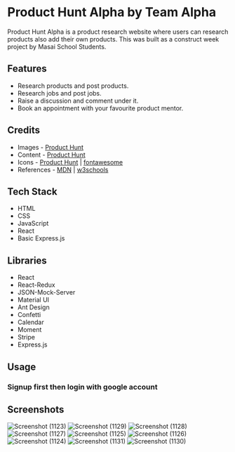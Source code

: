 # Product Hunt Alpha by Team Alpha

Product Hunt Alpha is a product research website where users can research products also add their own products. This was built as a construct week project by Masai School Students.

## Features
* Research products and post products.
* Research jobs and post jobs.
* Raise a discussion and comment under it.
* Book an appointment with your favourite product mentor.

## Credits
* Images -  [Product Hunt](https://www.producthunt.com/)
* Content - [Product Hunt](https://www.producthunt.com/)
* Icons -  [Product Hunt](https://www.producthunt.com/) | [fontawesome](https://fontawesome.com/)
* References - [MDN](https://developer.mozilla.org/en-US/) | [w3schools](https://www.w3schools.com/)

## Tech Stack
* HTML
* CSS
* JavaScript
* React
* Basic Express.js

## Libraries
* React
* React-Redux
* JSON-Mock-Server
* Material UI
* Ant Design
* Confetti
* Calendar
* Moment
* Stripe
* Express.js



## Usage 
### Signup first then login with google account
 

## Screenshots
![Screenshot (1123)](https://user-images.githubusercontent.com/39058941/107113126-e7449200-6882-11eb-9c11-1aa2458306dc.png)
 ![Screenshot (1129)](https://user-images.githubusercontent.com/39058941/107113119-e3b10b00-6882-11eb-81ea-4c4bb31c5fe4.png)
![Screenshot (1128)](https://user-images.githubusercontent.com/39058941/107113120-e57ace80-6882-11eb-882e-0676f0707762.png)
![Screenshot (1127)](https://user-images.githubusercontent.com/39058941/107113122-e57ace80-6882-11eb-87fe-f4e963d4b925.png)
![Screenshot (1125)](https://user-images.githubusercontent.com/39058941/107113123-e6136500-6882-11eb-96da-c58fbcbf3b8b.png)
![Screenshot (1126)](https://user-images.githubusercontent.com/39058941/107113124-e6abfb80-6882-11eb-97a8-356410aa77e8.png)
![Screenshot (1124)](https://user-images.githubusercontent.com/39058941/107113125-e6abfb80-6882-11eb-82b8-4334546cc92f.png)
![Screenshot (1131)](https://user-images.githubusercontent.com/39058941/107113127-e7dd2880-6882-11eb-9b81-dad3855ed3b3.png)
![Screenshot (1130)](https://user-images.githubusercontent.com/39058941/107113128-e7dd2880-6882-11eb-9b1d-80bdab681667.png)

 
 




 

 


 
